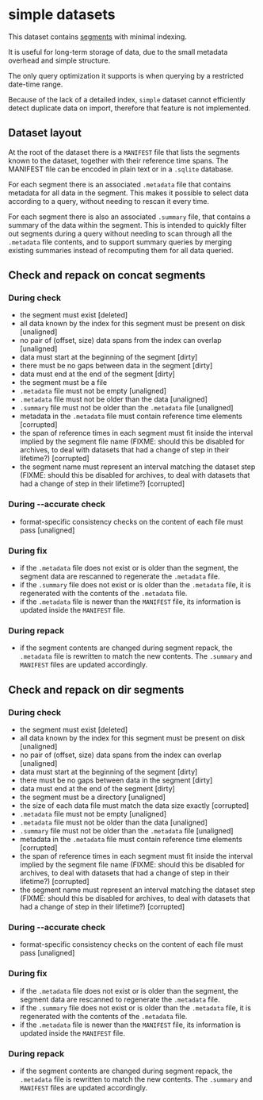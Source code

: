 # simple datasets

This dataset contains [segments](segments.md) with minimal indexing.

It is useful for long-term storage of data, due to the small metadata overhead
and simple structure.

The only query optimization it supports is when querying by a restricted
date-time range.

Because of the lack of a detailed index, `simple` dataset cannot efficiently
detect duplicate data on import, therefore that feature is not implemented.

## Dataset layout

At the root of the dataset there is a `MANIFEST` file that lists the segments
known to the dataset, together with their reference time spans. The MANIFEST
file can be encoded in plain text or in a `.sqlite` database.

For each segment there is an associated `.metadata` file that contains metadata
for all data in the segment. This makes it possible to select data according to
a query, without needing to rescan it every time.

For each segment there is also an associated `.summary` file, that contains a
summary of the data within the segment. This is intended to quickly filter out
segments during a query without needing to scan through all the `.metadata`
file contents, and to support summary queries by merging existing summaries
instead of recomputing them for all data queried.

## Check and repack on concat segments

### During check

- the segment must exist [deleted]
- all data known by the index for this segment must be present on disk [unaligned]
- no pair of (offset, size) data spans from the index can overlap [unaligned]
- data must start at the beginning of the segment [dirty]
- there must be no gaps between data in the segment [dirty]
- data must end at the end of the segment [dirty]
- the segment must be a file
- `.metadata` file must not be empty [unaligned]
- `.metadata` file must not be older than the data [unaligned]
- `.summary` file must not be older than the `.metadata` file [unaligned]
- metadata in the `.metadata` file must contain reference time elements [corrupted]
- the span of reference times in each segment must fit inside the interval
  implied by the segment file name (FIXME: should this be disabled for
  archives, to deal with datasets that had a change of step in their lifetime?) [corrupted]
- the segment name must represent an interval matching the dataset step
  (FIXME: should this be disabled for archives, to deal with datasets that had
  a change of step in their lifetime?) [corrupted]

### During --accurate check

- format-specific consistency checks on the content of each file must pass [unaligned]

### During fix

- if the `.metadata` file does not exist or is older than the segment, the
  segment data are rescanned to regenerate the `.metadata` file.
- if the `.summary` file does not exist or is older than the `.metadata` file,
  it is regenerated with the contents of the `.metadata` file.
- if the `.metadata` file is newer than the `MANIFEST` file, its information
  is updated inside the `MANIFEST` file.


### During repack

- if the segment contents are changed during segment repack, the
  `.metadata` file is rewritten to match the new contents. The `.summary` and
  `MANIFEST` files are updated accordingly.


## Check and repack on dir segments

### During check

- the segment must exist [deleted]
- all data known by the index for this segment must be present on disk [unaligned]
- no pair of (offset, size) data spans from the index can overlap [unaligned]
- data must start at the beginning of the segment [dirty]
- there must be no gaps between data in the segment [dirty]
- data must end at the end of the segment [dirty]
- the segment must be a directory [unaligned]
- the size of each data file must match the data size exactly [corrupted]
- `.metadata` file must not be empty [unaligned]
- `.metadata` file must not be older than the data [unaligned]
- `.summary` file must not be older than the `.metadata` file [unaligned]
- metadata in the `.metadata` file must contain reference time elements [corrupted]
- the span of reference times in each segment must fit inside the interval
  implied by the segment file name (FIXME: should this be disabled for
  archives, to deal with datasets that had a change of step in their lifetime?) [corrupted]
- the segment name must represent an interval matching the dataset step
  (FIXME: should this be disabled for archives, to deal with datasets that had
  a change of step in their lifetime?) [corrupted]

### During --accurate check

- format-specific consistency checks on the content of each file must pass [unaligned]

### During fix

- if the `.metadata` file does not exist or is older than the segment, the
  segment data are rescanned to regenerate the `.metadata` file.
- if the `.summary` file does not exist or is older than the `.metadata` file,
  it is regenerated with the contents of the `.metadata` file.
- if the `.metadata` file is newer than the `MANIFEST` file, its information
  is updated inside the `MANIFEST` file.


### During repack

- if the segment contents are changed during segment repack, the
  `.metadata` file is rewritten to match the new contents. The `.summary` and
  `MANIFEST` files are updated accordingly.